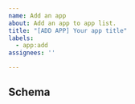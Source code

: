 ```yaml
---
name: Add an app
about: Add an app to app list.
title: "[ADD APP] Your app title"
labels:
  - app:add
assignees: ''

---
```


## Schema
<!-- paste schema of your app here -->
```yaml
```
